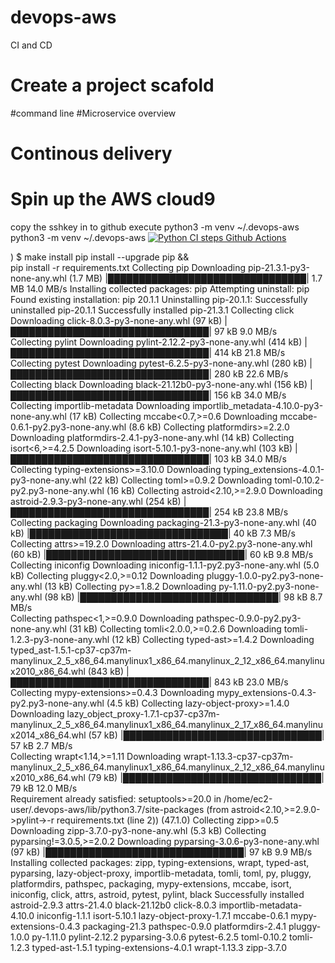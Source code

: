 # devops-aws
CI and CD
# Create a project scafold
#command line
#Microservice overview
# Continous delivery
# Spin up the AWS cloud9 

copy the sshkey in to github
execute python3 -m venv ~/.devops-aws
python3 -m venv ~/.devops-aws
[![Python CI steps Github Actions](https://github.com/Prabhu4tx/devops-aws/actions/workflows/main.yml/badge.svg)](https://github.com/Prabhu4tx/devops-aws/actions/workflows/main.yml)

) $ make install
pip install --upgrade pip &&\
        pip install -r requirements.txt
Collecting pip
  Downloading pip-21.3.1-py3-none-any.whl (1.7 MB)
     |████████████████████████████████| 1.7 MB 14.0 MB/s 
Installing collected packages: pip
  Attempting uninstall: pip
    Found existing installation: pip 20.1.1
    Uninstalling pip-20.1.1:
      Successfully uninstalled pip-20.1.1
Successfully installed pip-21.3.1
Collecting click
  Downloading click-8.0.3-py3-none-any.whl (97 kB)
     |████████████████████████████████| 97 kB 9.0 MB/s             
Collecting pylint
  Downloading pylint-2.12.2-py3-none-any.whl (414 kB)
     |████████████████████████████████| 414 kB 21.8 MB/s            
Collecting pytest
  Downloading pytest-6.2.5-py3-none-any.whl (280 kB)
     |████████████████████████████████| 280 kB 22.6 MB/s            
Collecting black
  Downloading black-21.12b0-py3-none-any.whl (156 kB)
     |████████████████████████████████| 156 kB 34.0 MB/s            
Collecting importlib-metadata
  Downloading importlib_metadata-4.10.0-py3-none-any.whl (17 kB)
Collecting mccabe<0.7,>=0.6
  Downloading mccabe-0.6.1-py2.py3-none-any.whl (8.6 kB)
Collecting platformdirs>=2.2.0
  Downloading platformdirs-2.4.1-py3-none-any.whl (14 kB)
Collecting isort<6,>=4.2.5
  Downloading isort-5.10.1-py3-none-any.whl (103 kB)
     |████████████████████████████████| 103 kB 34.0 MB/s            
Collecting typing-extensions>=3.10.0
  Downloading typing_extensions-4.0.1-py3-none-any.whl (22 kB)
Collecting toml>=0.9.2
  Downloading toml-0.10.2-py2.py3-none-any.whl (16 kB)
Collecting astroid<2.10,>=2.9.0
  Downloading astroid-2.9.3-py3-none-any.whl (254 kB)
     |████████████████████████████████| 254 kB 23.8 MB/s            
Collecting packaging
  Downloading packaging-21.3-py3-none-any.whl (40 kB)
     |████████████████████████████████| 40 kB 7.3 MB/s             
Collecting attrs>=19.2.0
  Downloading attrs-21.4.0-py2.py3-none-any.whl (60 kB)
     |████████████████████████████████| 60 kB 9.8 MB/s             
Collecting iniconfig
  Downloading iniconfig-1.1.1-py2.py3-none-any.whl (5.0 kB)
Collecting pluggy<2.0,>=0.12
  Downloading pluggy-1.0.0-py2.py3-none-any.whl (13 kB)
Collecting py>=1.8.2
  Downloading py-1.11.0-py2.py3-none-any.whl (98 kB)
     |████████████████████████████████| 98 kB 8.7 MB/s             
Collecting pathspec<1,>=0.9.0
  Downloading pathspec-0.9.0-py2.py3-none-any.whl (31 kB)
Collecting tomli<2.0.0,>=0.2.6
  Downloading tomli-1.2.3-py3-none-any.whl (12 kB)
Collecting typed-ast>=1.4.2
  Downloading typed_ast-1.5.1-cp37-cp37m-manylinux_2_5_x86_64.manylinux1_x86_64.manylinux_2_12_x86_64.manylinux2010_x86_64.whl (843 kB)
     |████████████████████████████████| 843 kB 23.0 MB/s            
Collecting mypy-extensions>=0.4.3
  Downloading mypy_extensions-0.4.3-py2.py3-none-any.whl (4.5 kB)
Collecting lazy-object-proxy>=1.4.0
  Downloading lazy_object_proxy-1.7.1-cp37-cp37m-manylinux_2_5_x86_64.manylinux1_x86_64.manylinux_2_17_x86_64.manylinux2014_x86_64.whl (57 kB)
     |████████████████████████████████| 57 kB 2.7 MB/s             
Collecting wrapt<1.14,>=1.11
  Downloading wrapt-1.13.3-cp37-cp37m-manylinux_2_5_x86_64.manylinux1_x86_64.manylinux_2_12_x86_64.manylinux2010_x86_64.whl (79 kB)
     |████████████████████████████████| 79 kB 12.0 MB/s            
Requirement already satisfied: setuptools>=20.0 in /home/ec2-user/.devops-aws/lib/python3.7/site-packages (from astroid<2.10,>=2.9.0->pylint->-r requirements.txt (line 2)) (47.1.0)
Collecting zipp>=0.5
  Downloading zipp-3.7.0-py3-none-any.whl (5.3 kB)
Collecting pyparsing!=3.0.5,>=2.0.2
  Downloading pyparsing-3.0.6-py3-none-any.whl (97 kB)
     |████████████████████████████████| 97 kB 9.9 MB/s             
Installing collected packages: zipp, typing-extensions, wrapt, typed-ast, pyparsing, lazy-object-proxy, importlib-metadata, tomli, toml, py, pluggy, platformdirs, pathspec, packaging, mypy-extensions, mccabe, isort, iniconfig, click, attrs, astroid, pytest, pylint, black
Successfully installed astroid-2.9.3 attrs-21.4.0 black-21.12b0 click-8.0.3 importlib-metadata-4.10.0 iniconfig-1.1.1 isort-5.10.1 lazy-object-proxy-1.7.1 mccabe-0.6.1 mypy-extensions-0.4.3 packaging-21.3 pathspec-0.9.0 platformdirs-2.4.1 pluggy-1.0.0 py-1.11.0 pylint-2.12.2 pyparsing-3.0.6 pytest-6.2.5 toml-0.10.2 tomli-1.2.3 typed-ast-1.5.1 typing-extensions-4.0.1 wrapt-1.13.3 zipp-3.7.0

